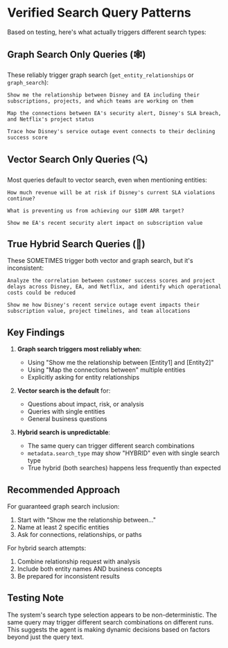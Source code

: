 # Verified Search Query Patterns

Based on testing, here's what actually triggers different search types:

## Graph Search Only Queries (🕸️)

These reliably trigger graph search (`get_entity_relationships` or `graph_search`):

```
Show me the relationship between Disney and EA including their subscriptions, projects, and which teams are working on them
```

```
Map the connections between EA's security alert, Disney's SLA breach, and Netflix's project status
```

```
Trace how Disney's service outage event connects to their declining success score
```

## Vector Search Only Queries (🔍)

Most queries default to vector search, even when mentioning entities:

```
How much revenue will be at risk if Disney's current SLA violations continue?
```

```
What is preventing us from achieving our $10M ARR target?
```

```
Show me EA's recent security alert impact on subscription value
```

## True Hybrid Search Queries (🔄)

These SOMETIMES trigger both vector and graph search, but it's inconsistent:

```
Analyze the correlation between customer success scores and project delays across Disney, EA, and Netflix, and identify which operational costs could be reduced
```

```
Show me how Disney's recent service outage event impacts their subscription value, project timelines, and team allocations
```

## Key Findings

1. **Graph search triggers most reliably when**:
   - Using "Show me the relationship between [Entity1] and [Entity2]"
   - Using "Map the connections between" multiple entities
   - Explicitly asking for entity relationships

2. **Vector search is the default** for:
   - Questions about impact, risk, or analysis
   - Queries with single entities
   - General business questions

3. **Hybrid search is unpredictable**:
   - The same query can trigger different search combinations
   - `metadata.search_type` may show "HYBRID" even with single search type
   - True hybrid (both searches) happens less frequently than expected

## Recommended Approach

For guaranteed graph search inclusion:
1. Start with "Show me the relationship between..."
2. Name at least 2 specific entities
3. Ask for connections, relationships, or paths

For hybrid search attempts:
1. Combine relationship request with analysis
2. Include both entity names AND business concepts
3. Be prepared for inconsistent results

## Testing Note

The system's search type selection appears to be non-deterministic. The same query may trigger different search combinations on different runs. This suggests the agent is making dynamic decisions based on factors beyond just the query text.